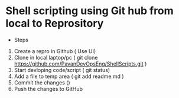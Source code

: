 # Shell scripting using Git hub from local to Reprository   

* Steps 
1. Create a repro in Github ( Use UI)
2. Clone in local laptop/pc ( git clone https://github.com/PavanDevOpsEng/ShellScripts.git )
3. Start devloping code/script ( git status)
4. Add a file to temp area ( git add readme.md )
5. Commit the changes ()
6. Push the changes to GitHub